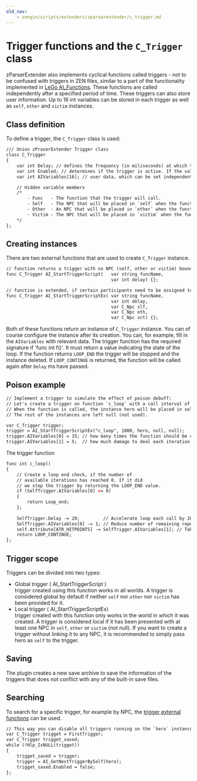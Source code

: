 ```yaml
---
old_nav:
    - zengin/scripts/extenders/zparserextender/c_trigger.md
---
```

# Trigger functions and the `C_Trigger` class
zParserExtender also implements cyclical functions called triggers - not to be confused with triggers in ZEN files, similar to a part of the functionality implemented in [LeGo AI_Functions](../../lego/tools/ai_function.md). These functions are called independently after a specified period of time. These triggers can also store user information. Up to 16 int variables can be stored in each trigger as well as `self`, `other` and `victim` instances.

## Class definition
To define a trigger, the `C_Trigger` class is used:

```dae
/// Union zPraserExtender Trigger class
class C_Trigger
{
    var int Delay; // defines the frequency (in miliseconds) at which the function will be called.
    var int Enabled; // determines if the trigger is active. If the value is equal to zero, the trigger is destroyed.
    var int AIVariables[16]; // user data, which can be set independently when creating trigger (yes, you can write there absolutely everything you want).

    // Hidden variable members
    /*
        - Func   - The function that the trigger will call.
        - Self   - The NPC that will be placed in `self` when the function is called.
        - Other  - An NPC that will be placed in `other` when the function is called.
        - Victim - The NPC that will be placed in `victim` when the function is called.
    */
};
```

## Creating instances
There are two external functions that are used to create `C_Trigger` instance.

```dae
// function returns a trigger with no NPC (self, other or victim) bound to it
func C_Trigger AI_StartTriggerScript(   var string funcName,
                                        var int delay) {};

// function is extended, if certain participants need to be assigned to it
func C_Trigger AI_StartTriggerScriptEx( var string funcName,
                                        var int delay,
                                        var C_Npc slf,
                                        var C_Npc oth,
                                        var C_Npc vct) {};
```

Both of these functions return an instance of `C_Trigger` instance. You can of course configure the instance after its creation. You can, for example, fill in the `AIVariables` with relevant data. The trigger function has the required signature if 'func int f()'. It must return a value indicating the state of the loop. If the function returns `LOOP_END` the trigger will be stopped and the instance deleted. If `LOOP_CONTINUE` is returned, the function will be called again after `Delay` ms have passed.

## Poison example

```dae
// Implement a trigger to simulate the effect of poison debuff:
// Let's create a trigger on function `c_loop` with a call interval of 1 second.
// When the function is called, the instance hero will be placed in self (although it can be any other NPC if desired).
// The rest of the instances are left null (not used).

var C_Trigger trigger;
trigger = AI_StartTriggerScriptEx("c_loop", 1000, hero, null, null);
trigger.AIVariables[0] = 15; // how many times the function should be called
trigger.AIVariables[1] = 5;  // how much damage to deal each iteration
```

The trigger function

```dae
func int c_loop()
{
    // Create a loop end check, if the number of
    // available iterations has reached 0. If it did
    // we stop the trigger by returning the LOOP_END value.
    if (SelfTrigger.AIVariables[0] <= 0)
    {
        return Loop_end;
    };
    
    SelfTrigger.Delay -= 20;         // Accelerate loop each call by 20 ms
    SelfTrigger.AIVariables[0] -= 1; // Reduce number of remaining repeats
    self.Attribute[ATR_HITPOINTS] -= SelfTrigger.AIVariables[1]; // Take health from self
    return LOOP_CONTINUE;
};
```
## Trigger scope

Triggers can be divided into two types:

- Global trigger ( AI_StartTriggerScript )</br>
trigger created using this function works in all worlds. A trigger is considered global by default if neither `self` nor `other` nor `victim` has been provided for it.
- Local trigger ( AI_StartTriggerScriptEx)</br>
trigger created with this function only works in the world in which it was created. A trigger is considered local if it has been presented with at least one NPC in `self`, `other` or `victim` (not null). If you want to create a trigger without linking it to any NPC, it is recommended to simply pass hero as `self` to the trigger.

## Saving
The plugin creates a new save archive to save the information of the triggers that does not conflict with any of the built-in save files.

## Searching
To search for a specific trigger, for example by NPC, the [trigger external functions](../externals/ai.md) can be used.

```dae
// This way you can disable all triggers running on the `hero` instance
var C_Trigger trigget = FirstTrigger;
var C_Trigger trigget_saved;
while (!Hlp_IsNULL(trigget))
{
    trigget_saved = trigger;
    trigger = AI_GetNextTriggerBySelf(hero);
    trigget_saved.Enabled = false;
};
```

